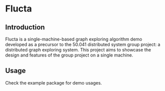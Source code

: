 # Flucta
## Introduction

Flucta is a single-machine-based graph exploring algorithm demo developed as a precursor to the 50.041 distributed system group project: a distributed graph exploring system. This project aims to showcase the design and features of the group project on a single machine.

## Usage

Check the example package for demo usages. 
